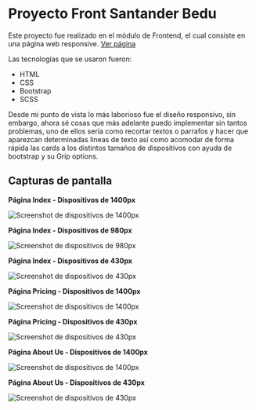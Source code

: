 # Proyecto Front Santander Bedu

Este proyecto fue realizado en el módulo de Frontend, el cual consiste en una página web responsive. [Ver página](https://angeldiaz-21.github.io/front-santander-bedu-2022/)

Las tecnologías que se usaron fueron:

* HTML
* CSS
* Bootstrap
* SCSS

Desde mi punto de vista lo más laborioso fue el diseño responsivo, sin embargo, ahora sé cosas que más adelante puedo implementar sin tantos problemas, uno de ellos sería como recortar textos o parrafos y hacer que aparezcan determinadas lineas de texto así como acomodar de forma rápida las cards a los distintos tamaños de dispositivos con ayuda de bootstrap y su Grip options.

## Capturas de pantalla

**Página Index - Dispositivos de 1400px**

![Screenshot de dispositivos de 1400px](https://i.ibb.co/JFKQQMv/index-px-1400.jpg "Screenshot de dispositivos de 1400px")

**Página Index - Dispositivos de 980px**

![Screenshot de dispositivos de 980px](https://i.ibb.co/Sr90Dgh/index-px-980.jpg "Screenshot de dispositivos de 980px")

**Página Index - Dispositivos de 430px**

![Screenshot de dispositivos de 430px](https://i.ibb.co/dbVg1yt/index-px-430.jpg "Screenshot de dispositivos de 430px")

**Página Pricing - Dispositivos de 1400px**

![Screenshot de dispositivos de 1400px](https://i.ibb.co/W0Rr3QG/pricing-px-1400.jpg "Screenshot de dispositivos de 1400px")

**Página Pricing - Dispositivos de 430px**

![Screenshot de dispositivos de 430px](https://i.ibb.co/0cwkFGf/pricing-px-430.jpg "Screenshot de dispositivos de 430px")

**Página About Us - Dispositivos de 1400px**

![Screenshot de dispositivos de 1400px](https://i.ibb.co/JxcvtKg/aboutus-px-1400.jpg "Screenshot de dispositivos de 1400px")

**Página About Us - Dispositivos de 430px**

![Screenshot de dispositivos de 430px](https://i.ibb.co/grKwxps/aboutus-px-430.jpg "Screenshot de dispositivos de 430px")